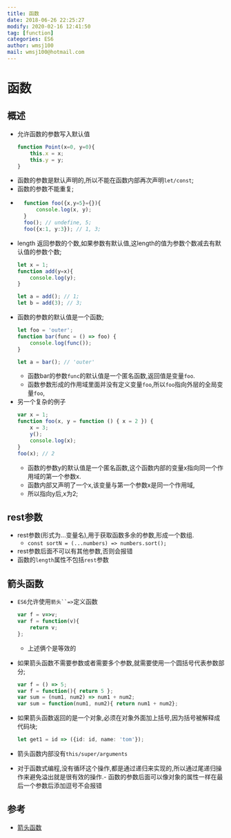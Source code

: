 ```yaml
---
title: 函数 
date: 2018-06-26 22:25:27	
modify: 2020-02-16 12:41:50  
tag: [function]
categories: ES6
author: wmsj100
mail: wmsj100@hotmail.com
---
```


# 函数

## 概述

- 允许函数的参数写入默认值
	```ts
	function Point(x=0, y=0){
		this.x = x;
		this.y = y;
	}
	```
- 函数的参数是默认声明的,所以不能在函数内部再次声明`let/const`;
- 函数的参数不能重复;
- ```ts
	function foo({x,y=5}={}){
		console.log(x, y);
	}
	foo(); // undefine, 5;
	foo({x:1, y:3}); // 1, 3;
	```
- length 返回参数的个数,如果参数有默认值,这length的值为参数个数减去有默认值的参数个数;
	```ts
	let x = 1;
	function add(y=x){
		console.log(y);
	}

	let a = add(); // 1;
	let b = add(3); // 3;
	```
- 函数的参数的默认值是一个函数;
	```ts
	let foo = 'outer';
	function bar(func = () => foo) {
		console.log(func());
	}

	let a = bar(); // 'outer'
	```
	- 函数bar的参数`func`的默认值是一个匿名函数,返回值是变量`foo`.
	- 函数参数形成的作用域里面并没有定义变量`foo`,所以`foo`指向外层的全局变量`foo`,
- 另一个复杂的例子
	```ts
	var x = 1;
	function foo(x, y = function () { x = 2 }) {
		x = 3;
		y();
		console.log(x);
	}
	foo(x); // 2
	```
	- 函数的参数y的默认值是一个匿名函数,这个函数内部的变量x指向同一个作用域的第一个参数x.
	- 函数内部又声明了一个x,该变量与第一个参数x是同一个作用域,
	- 所以指向y后,x为2;

## rest参数

- rest参数(形式为...变量名),用于获取函数多余的参数,形成一个数组.
	- `const sortN = (...numbers) => numbers.sort();`
- rest参数后面不可以有其他参数,否则会报错
- 函数的`length`属性不包括`rest`参数

## 箭头函数

- `ES6`允许使用`箭头``=>`定义函数
	```ts
	var f = v=>v;
	var f = function(v){
		return v;
	};
	```
	- 上述俩个是等效的
- 如果箭头函数不需要参数或者需要多个参数,就需要使用一个圆括号代表参数部分;
	```ts
	var f = () => 5;
	var f = function(){ return 5 };
	var sum = (num1, num2) => num1 + num2;
	var sum = function(num1, num2){ return num1 + num2};
	```
- 如果箭头函数返回的是一个对象,必须在对象外面加上括号,因为括号被解释成代码块;
	```ts
	let get1 = id => ({id: id, name: 'tom'});
	```
- 箭头函数内部没有`this/super/arguments`

- 对于函数式编程,没有循环这个操作,都是通过递归来实现的,所以通过尾递归操作来避免溢出就是很有效的操作.- 函数的参数后面可以像对象的属性一样在最后一个参数后添加逗号不会报错

## 参考

- [箭头函数](http://es6.ruanyifeng.com/?search=%E7%AE%AD%E5%A4%B4%E5%87%BD%E6%95%B0&x=10&y=9#docs/function)

